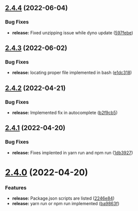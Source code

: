 ## [2.4.4](https://github.com/ashindiano/dyno/compare/v2.4.3...v2.4.4) (2022-06-04)


### Bug Fixes

* **release:** Fixed unzipping issue while dyno update ([597febe](https://github.com/ashindiano/dyno/commit/597febec3985a2ca69bafed0e71ec194ef7f31cc))



## [2.4.3](https://github.com/ashindiano/dyno/compare/v2.4.2...v2.4.3) (2022-06-02)


### Bug Fixes

* **release:** locating proper file implemented in bash ([e1dc318](https://github.com/ashindiano/dyno/commit/e1dc318c82aff6c658996c0f9b40d9d19da8619d))



## [2.4.2](https://github.com/ashindiano/dyno/compare/v2.4.1...v2.4.2) (2022-04-21)


### Bug Fixes

* **release:** Implemented fix in autocomplete ([b2f9cb5](https://github.com/ashindiano/dyno/commit/b2f9cb5005bbc4f8416017d7f30444fb779285e9))



## [2.4.1](https://github.com/ashindiano/dyno/compare/v2.4.0...v2.4.1) (2022-04-20)


### Bug Fixes

* **release:** Fixes implented in yarn run and npm run ([1db3927](https://github.com/ashindiano/dyno/commit/1db3927a9b94ced50da912feb060dab10dd09c68))



# [2.4.0](https://github.com/ashindiano/dyno/compare/v2.3.4...v2.4.0) (2022-04-20)


### Features

* **release:** Package.json scripts are listed ([2246e84](https://github.com/ashindiano/dyno/commit/2246e8400257c846c69c09def262bf3cbed78e91))
* **release:** yarn run or npm run implemented ([ba9863f](https://github.com/ashindiano/dyno/commit/ba9863f2aa93d8bd55da8b00cb1045464cb91eb1))



